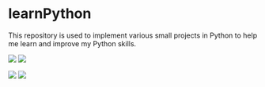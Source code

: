 # learnPython
This repository is used to implement various small projects in Python to help me learn and improve my Python skills.

![](https://github.com/Xamexer/learnPython/blob/main/Typinggame/TypingDemo.gif)
![](https://github.com/Xamexer/learnPython/blob/main/Mastermind/MastermindDemo.gif)

![](https://github.com/Xamexer/learnPython/blob/main/MultiTouchInterface/Multi-Touch-Interface/InfraredCamDemo.gif)
![](https://github.com/Xamexer/learnPython/blob/main/MultiTouchInterface/Multi-Touch-Interface/TouchDemo.gif)
